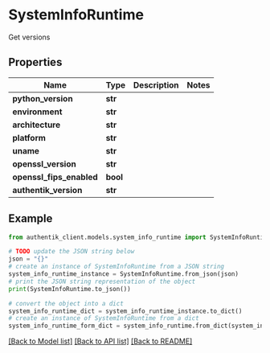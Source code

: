 # SystemInfoRuntime

Get versions

## Properties

Name | Type | Description | Notes
------------ | ------------- | ------------- | -------------
**python_version** | **str** |  | 
**environment** | **str** |  | 
**architecture** | **str** |  | 
**platform** | **str** |  | 
**uname** | **str** |  | 
**openssl_version** | **str** |  | 
**openssl_fips_enabled** | **bool** |  | 
**authentik_version** | **str** |  | 

## Example

```python
from authentik_client.models.system_info_runtime import SystemInfoRuntime

# TODO update the JSON string below
json = "{}"
# create an instance of SystemInfoRuntime from a JSON string
system_info_runtime_instance = SystemInfoRuntime.from_json(json)
# print the JSON string representation of the object
print(SystemInfoRuntime.to_json())

# convert the object into a dict
system_info_runtime_dict = system_info_runtime_instance.to_dict()
# create an instance of SystemInfoRuntime from a dict
system_info_runtime_form_dict = system_info_runtime.from_dict(system_info_runtime_dict)
```
[[Back to Model list]](../README.md#documentation-for-models) [[Back to API list]](../README.md#documentation-for-api-endpoints) [[Back to README]](../README.md)


